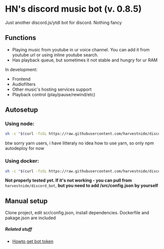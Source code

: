 # HN's discord music bot (v. 0.8.5)
Just another discord.js/ytdl bot for discord. Nothing fancy

## Functions
- Playing music from youtube in ur voice channel. You can add it from youtube url or using inline youtube search.
- Has playback queue, but sometimes it not stable and hungry for ur RAM

In development:
- Frontend
- Audiofilters
- Other music's hosting services support
- Playback control (play/pause/rewind/etc)

## Autosetup

### Using node:
```bash
sh -c "$(curl -fsSL https://raw.githubusercontent.com/harvestnide/discord_music_bot/master/setup_node.sh)
```

btw sorry yarn users, i have litteraly no idea how to use yarn, so only npm autodeploy for now
### Using docker:
```bash
sh -c "$(curl -fsSL https://raw.githubusercontent.com/harvestnide/discord_music_bot/master/setup_docker.sh)"
```

__Not properly tested yet. If it's not working - you can pull from__ `harvestnide/discord_bot`, __but you need to add /src/config.json by yourself__


## Manual setup ##
Clone project, edit scr/config.json, install dependencies. Dockerfile and pakage.json are included

##### Related stuff #####
- [Howto get bot token](https://github.com/reactiflux/discord-irc/wiki/Creating-a-discord-bot-&-getting-a-token)

